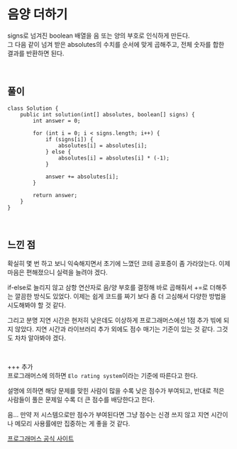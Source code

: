 # 음양 더하기
signs로 넘겨진 boolean 배열을 음 또는 양의 부호로 인식하게 만든다.         
그 다음 같이 넘겨 받은 absolutes의 수치를 순서에 맞게 곱해주고, 전체 숫자를 합한 결과를 반환하면 된다.

<br>

## 풀이
```
class Solution {
    public int solution(int[] absolutes, boolean[] signs) {
        int answer = 0;
        
        for (int i = 0; i < signs.length; i++) {
            if (signs[i]) {
                absolutes[i] = absolutes[i];    
            } else {
                absolutes[i] = absolutes[i] * (-1);
            }
            
            answer += absolutes[i];
        }
        
        return answer;
    }
}
```

<br>

## 느낀 점
확실히 몇 번 하고 보니 익숙해지면서 초기에 느꼈던 코테 공포증이 좀 가라앉는다.
이제 마음은 편해졌으니 실력을 늘려야 겠다.

if-else로 늘리지 않고 삼항 연산자로 음/양 부호를 결정해 바로 곱해줘서 +=로 더해주는 깔끔한 방식도 있었다.
이제는 쉽게 코드를 짜기 보다 좀 더 고심해서 다양한 방법을 시도해봐야 할 것 같다.

그리고 분명 지연 시간은 현저히 낮은데도 이상하게 프로그래머스에선 1점 추가 빆에 되지 않았다.
지연 시간과 라이브러리 추가 외에도 점수 매기는 기준이 있는 것 같다. 
그것도 차차 알아봐야 겠다.

<br>

+++ 추가             
프로그래머스에 의하면 `Elo rating system`이라는 기준에 따른다고 한다.

설명에 의하면 해당 문제를 맞힌 사람이 많을 수록 낮은 점수가 부여되고, 반대로 적은 사람들이 풀은 문제일 수록 더 큰 점수를 배당한다고 한다.

음... 만약 저 시스템으로만 점수가 부여된다면 그냥 점수는 신경 쓰지 않고 지연 시간이나 메모리 사용률에만 집중하는 게 좋을 것 같다. 

[프로그래머스 공식 사이트](https://programmers.zendesk.com/hc/ko/articles/900001303426-%EC%97%B0%EC%8A%B5-%EB%AC%B8%EC%A0%9C%EB%A5%BC-%ED%92%80%EB%A9%B4-%EC%B6%94%EA%B0%80%EB%90%98%EB%8A%94-%EC%A0%90%EC%88%98%EB%8A%94-%EC%96%B4%EB%96%BB%EA%B2%8C-%EC%82%B0%EC%A0%95%EB%90%98%EB%82%98%EC%9A%94-)
